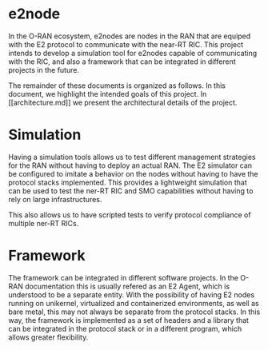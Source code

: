 # e2node

In the O-RAN ecosystem, e2nodes are nodes in the RAN that are equiped with the E2 protocol to communicate with the near-RT RIC. This project intends to develop a simulation tool for e2nodes capable of communicating with the RIC, and also a framework that can be integrated in different projects in the future.

The remainder of these documents is organized as follows. In this document, we highlight the intended goals of this project. In [[architecture.md]] we present the architectural details of the project.

# Simulation
Having a simulation tools allows us to test different management strategies for the RAN without having to deploy an actual RAN. The E2 simulator can be configured to imitate a behavior on the nodes without having to have the protocol stacks implemented. This provides a lightweight simulation that can be used to test the ner-RT RIC and SMO capabilities without having to rely on large infrastructures.

This also allows us to have scripted tests to verify protocol compliance of multiple ner-RT RICs.

# Framework
The framework can be integrated in different software projects. In the O-RAN documentation this is usually refered as an E2 Agent, which is understood to be a separate entity. With the possibility of having E2 nodes running on unikernel, virtualized and containerized environments, as well as bare metal, this may not always be separate from the protocol stacks. In this way, the framework is implemented as a set of headers and a library that can be integrated in the protocol stack or in a different program, which allows greater flexibility.
